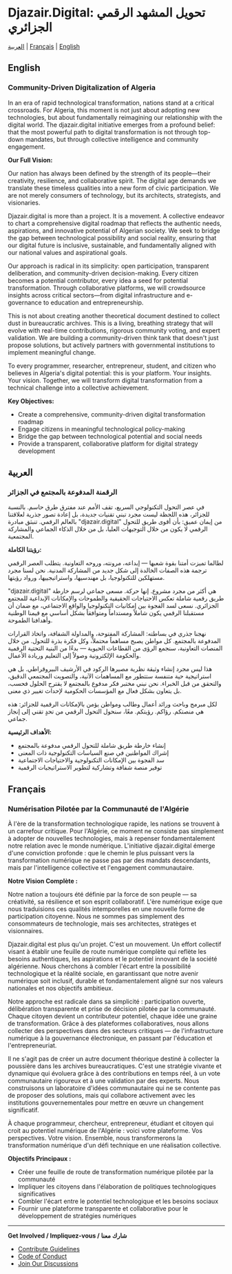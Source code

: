 # Djazair.Digital: تحويل المشهد الرقمي الجزائري

[العربية](#العربية) | [Français](#français) | [English](#english)

## English

### Community-Driven Digitalization of Algeria

In an era of rapid technological transformation, nations stand at a critical crossroads. For Algeria, this moment is not just about adopting new technologies, but about fundamentally reimagining our relationship with the digital world. The djazair.digital initiative emerges from a profound belief: that the most powerful path to digital transformation is not through top-down mandates, but through collective intelligence and community engagement.

**Our Full Vision:**

Our nation has always been defined by the strength of its people—their creativity, resilience, and collaborative spirit. The digital age demands we translate these timeless qualities into a new form of civic participation. We are not merely consumers of technology, but its architects, strategists, and visionaries.

Djazair.digital is more than a project. It is a movement. A collective endeavor to chart a comprehensive digital roadmap that reflects the authentic needs, aspirations, and innovative potential of Algerian society. We seek to bridge the gap between technological possibility and social reality, ensuring that our digital future is inclusive, sustainable, and fundamentally aligned with our national values and aspirational goals.

Our approach is radical in its simplicity: open participation, transparent deliberation, and community-driven decision-making. Every citizen becomes a potential contributor, every idea a seed for potential transformation. Through collaborative platforms, we will crowdsource insights across critical sectors—from digital infrastructure and e-governance to education and entrepreneurship.

This is not about creating another theoretical document destined to collect dust in bureaucratic archives. This is a living, breathing strategy that will evolve with real-time contributions, rigorous community voting, and expert validation. We are building a community-driven think tank that doesn't just propose solutions, but actively partners with governmental institutions to implement meaningful change.

To every programmer, researcher, entrepreneur, student, and citizen who believes in Algeria's digital potential: this is your platform. Your insights. Your vision. Together, we will transform digital transformation from a technical challenge into a collective achievement.

**Key Objectives:**
- Create a comprehensive, community-driven digital transformation roadmap
- Engage citizens in meaningful technological policy-making
- Bridge the gap between technological potential and social needs
- Provide a transparent, collaborative platform for digital strategy development


## العربية

### الرقمنة المدفوعة بالمجتمع في الجزائر

في عصر التحول التكنولوجي السريع، تقف الأمم عند مفترق طرق حاسم. بالنسبة للجزائر، هذه اللحظة ليست مجرد تبني تقنيات جديدة، بل إعادة تصور جذرية لعلاقتنا بالعالم الرقمي. تنبثق مبادرة "djazair.digital" من إيمان عميق: بأن أقوى طريق للتحول الرقمي لا يكون من خلال التوجيهات العليا، بل من خلال الذكاء الجماعي والمشاركة المجتمعية.

**رؤيتنا الكاملة:**

لطالما تميزت أمتنا بقوة شعبها — إبداعه، مرونته، وروحه التعاونية. يتطلب العصر الرقمي ترجمة هذه الصفات الخالدة إلى شكل جديد من المشاركة المدنية. نحن لسنا مجرد مستهلكين للتكنولوجيا، بل مهندسيها، واستراتيجييها، ورواد رؤيتها.

"djazair.digital" هي أكثر من مجرد مشروع. إنها حركة. مسعى جماعي لرسم خارطة طريق رقمية شاملة تعكس الاحتياجات الحقيقية والطموحات والإمكانات الإبداعية للمجتمع الجزائري. نسعى لسد الفجوة بين إمكانيات التكنولوجيا والواقع الاجتماعي، مع ضمان أن مستقبلنا الرقمي يكون شاملاً ومستداماً ومتوافقاً بشكل أساسي مع قيمنا الوطنية وأهدافنا الطموحة.

نهجنا جذري في بساطته: المشاركة المفتوحة، والمداولة الشفافة، واتخاذ القرارات المدفوعة بالمجتمع. كل مواطن يصبح مساهماً محتملاً، وكل فكرة بذرة للتحول. من خلال المنصات التعاونية، سنجمع الرؤى من القطاعات الحيوية — بدءًا من البنية التحتية الرقمية والحكومة الإلكترونية وصولاً إلى التعليم وريادة الأعمال.

هذا ليس مجرد إنشاء وثيقة نظرية مصيرها الركود في الأرشيف البيروقراطي. بل هي استراتيجية حية متنفسة ستتطور مع المساهمات الآنية، والتصويت المجتمعي الدقيق، والتحقق من قبل الخبراء. نحن نبني مختبر فكر مدفوع بالمجتمع لا يقترح الحلول فحسب، بل يتعاون بشكل فعال مع المؤسسات الحكومية لإحداث تغيير ذي معنى.

لكل مبرمج وباحث ورائد أعمال وطالب ومواطن يؤمن بالإمكانات الرقمية للجزائر: هذه هي منصتكم. رؤاكم. رؤيتكم. معًا، سنحول التحول الرقمي من تحدٍ تقني إلى إنجاز جماعي.

**الأهداف الرئيسية:**
- إنشاء خارطة طريق شاملة للتحول الرقمي مدفوعة بالمجتمع
- إشراك المواطنين في صنع السياسات التكنولوجية ذات المعنى
- سد الفجوة بين الإمكانات التكنولوجية والاحتياجات الاجتماعية
- توفير منصة شفافة وتشاركية لتطوير الاستراتيجيات الرقمية


## Français

### Numérisation Pilotée par la Communauté de l'Algérie

À l'ère de la transformation technologique rapide, les nations se trouvent à un carrefour critique. Pour l'Algérie, ce moment ne consiste pas simplement à adopter de nouvelles technologies, mais à repenser fondamentalement notre relation avec le monde numérique. L'initiative djazair.digital émerge d'une conviction profonde : que le chemin le plus puissant vers la transformation numérique ne passe pas par des mandats descendants, mais par l'intelligence collective et l'engagement communautaire.

**Notre Vision Complète :**

Notre nation a toujours été définie par la force de son peuple — sa créativité, sa résilience et son esprit collaboratif. L'ère numérique exige que nous traduisions ces qualités intemporelles en une nouvelle forme de participation citoyenne. Nous ne sommes pas simplement des consommateurs de technologie, mais ses architectes, stratèges et visionnaires.

Djazair.digital est plus qu'un projet. C'est un mouvement. Un effort collectif visant à établir une feuille de route numérique complète qui reflète les besoins authentiques, les aspirations et le potentiel innovant de la société algérienne. Nous cherchons à combler l'écart entre la possibilité technologique et la réalité sociale, en garantissant que notre avenir numérique soit inclusif, durable et fondamentalement aligné sur nos valeurs nationales et nos objectifs ambitieux.

Notre approche est radicale dans sa simplicité : participation ouverte, délibération transparente et prise de décision pilotée par la communauté. Chaque citoyen devient un contributeur potentiel, chaque idée une graine de transformation. Grâce à des plateformes collaboratives, nous allons collecter des perspectives dans des secteurs critiques — de l'infrastructure numérique à la gouvernance électronique, en passant par l'éducation et l'entrepreneuriat.

Il ne s'agit pas de créer un autre document théorique destiné à collecter la poussière dans les archives bureaucratiques. C'est une stratégie vivante et dynamique qui évoluera grâce à des contributions en temps réel, à un vote communautaire rigoureux et à une validation par des experts. Nous construisons un laboratoire d'idées communautaire qui ne se contente pas de proposer des solutions, mais qui collabore activement avec les institutions gouvernementales pour mettre en œuvre un changement significatif.

À chaque programmeur, chercheur, entrepreneur, étudiant et citoyen qui croit au potentiel numérique de l'Algérie : voici votre plateforme. Vos perspectives. Votre vision. Ensemble, nous transformerons la transformation numérique d'un défi technique en une réalisation collective.

**Objectifs Principaux :**
- Créer une feuille de route de transformation numérique pilotée par la communauté
- Impliquer les citoyens dans l'élaboration de politiques technologiques significatives
- Combler l'écart entre le potentiel technologique et les besoins sociaux
- Fournir une plateforme transparente et collaborative pour le développement de stratégies numériques

---

**Get Involved / Impliquez-vous / شارك معنا**
- [Contribute Guidelines](CONTRIBUTING.md)
- [Code of Conduct](CODE_OF_CONDUCT.md)
- [Join Our Discussions](https://github.com/djazairdigital/discussions)
